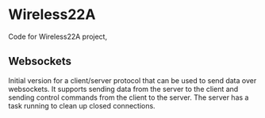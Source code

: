 # Wireless22A
Code for Wireless22A project,


## Websockets
Initial version for a client/server protocol that can be used to send data over websockets. It supports sending data from the server to the client and
sending control commands from the client to the server. The server has a task running to clean up closed connections. 
